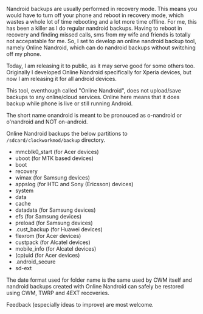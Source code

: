 Nandroid backups are usually performed in recovery mode. This means you would have to turn off your phone and reboot in recovery mode, which wastes a whole lot of time rebooting and a lot more time offline. For me, this has been a killer as I do regular nandroid backups. Having to reboot in recovery and finding missed calls, sms from my wife and friends is totally not accepatable for me. So, I set to develop an online nandroid backup tool, namely Online Nandroid, which can do nandroid backups without switching off my phone.

Today, I am releasing it to public, as it may serve good for some others too. Originally I developed Online Nandroid specifically for Xperia devices, but now I am releasing it for all android devices.

This tool, eventhough called "Online Nandroid", does not upload/save backups to any online/cloud services. Online here means that it does backup while phone is live or still running Android.

The short name onandroid is meant to be pronouced as o-nandroid or o'nandroid and NOT on-android.

Online Nandroid backups the below partitions to ``/sdcard/clockworkmod/backup`` directory.

* mmcblk0_start (for Acer devices)
* uboot (for MTK based devices)
* boot
* recovery
* wimax (for Samsung devices)
* appslog (for HTC and Sony (Ericsson) devices)
* system
* data
* cache
* datadata (for Samsung devices)
* efs (for Samsung devices)
* preload (for Samsung devices)
* .cust_backup (for Huawei devices)
* flexrom (for Acer devices)
* custpack (for Alcatel devices)
* mobile_info (for Alcatel devices)
* (cp)uid (for Acer devices)
* .android_secure
* sd-ext

The date format used for folder name is the same used by CWM itself and nandroid backups created with Online Nandroid can safely be restored using CWM, TWRP and 4EXT recoveries.

Feedback (especially ideas to improve) are most welcome.
